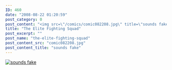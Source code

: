 ```yaml
---
ID: 460
date: "2008-08-22 01:20:59"
post_category: 0
post_content: "<img src=\"/comics/comic082208.jpg\" title=\"sounds fake\" />"
title: "The Elite Fighting Squad"
post_excerpt: ""
post_name: "the-elite-fighting-squad"
post_content_src: "comic082208.jpg"
post_content_title: "sounds fake"
---
```



[![sounds fake](/comics-hi-res/comic082208.jpg)](/comics-hi-res/comic082208.jpg)
